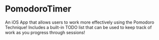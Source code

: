 # PomodoroTimer
An iOS App that allows users to work more effectively using the Pomodoro Technique! Includes a built-in TODO list that can be used to keep track of work as you progress through sessions! 

